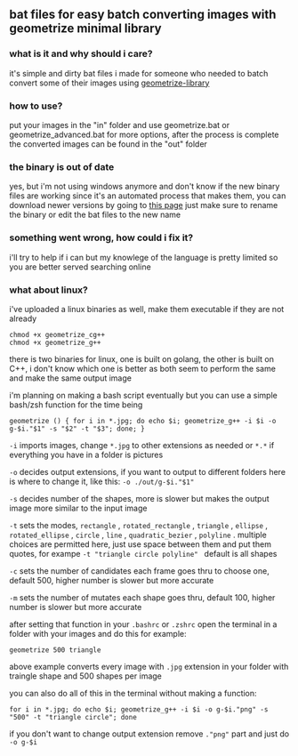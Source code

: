 ## bat files for easy batch converting images with geometrize minimal library

### what is it and why should i care?
it's simple and dirty bat files i made for someone who needed to batch convert some of their images using [geometrize-library](https://github.com/Tw1ddle/geometrize-lib-example)

### how to use?
put your images in the "in" folder and use geometrize.bat or geometrize_advanced.bat for more options, after the process is complete the converted images can be found in the "out" folder

### the binary is out of date
yes, but i'm not using windows anymore and don't know if the new binary files are working since it's an automated process that makes them, you can download newer versions by going to [this page](https://s3.amazonaws.com/geometrize-lib-example-bucket/index.html) just make sure to rename the binary or edit the bat files to the new name

### something went wrong, how could i fix it?
i'll try to help if i can but my knowlege of the language is pretty limited so you are better served searching online

### what about linux?
i've uploaded a linux binaries as well, make them executable if they are not already 
```
chmod +x geometrize_cg++
chmod +x geometrize_g++
```
there is two binaries for linux, one is built on golang, the other is built on C++, i don't know which one is better as both seem to perform the same and make the same output image

i'm planning on making a bash script eventually but you can use a simple bash/zsh function for the time being
```
geometrize () { for i in *.jpg; do echo $i; geometrize_g++ -i $i -o g-$i."$1" -s "$2" -t "$3"; done; }
```
```-i``` imports images, change ```*.jpg``` to other extensions as needed or ```*.*``` if everything you have in a folder is pictures

```-o``` decides output extensions, if you want to output to different folders here is where to change it, like this: ```-o ./out/g-$i."$1"``` 

```-s``` decides number of the shapes, more is slower but makes the output image more similar to the input image

```-t``` sets the modes, ```rectangle``` , ```rotated_rectangle``` , ```triangle``` , ```ellipse``` , ```rotated_ellipse``` , ```circle``` , ```line``` , ```quadratic_bezier``` , ```polyline``` . multiple choices are permitted here, just use space between them and put them quotes, for exampe ```-t "triangle circle polyline" ``` 
default is all shapes

```-c``` sets the number of candidates each frame goes thru to choose one, default 500, higher number is slower but more accurate

```-m``` sets the number of mutates each shape goes thru, default 100, higher number is slower but more accurate

after setting that function in your ```.bashrc``` or ```.zshrc``` open the terminal in a folder with your images and do this for example:
```
geometrize 500 triangle 
```
above example converts every image with ```.jpg``` extension in your folder with traingle shape and 500 shapes per image



you can also do all of this in the terminal without making a function:
```
for i in *.jpg; do echo $i; geometrize_g++ -i $i -o g-$i."png" -s "500" -t "triangle circle"; done
```
if you don't want to change output extension remove ```."png"``` part and just do ```-o g-$i```
